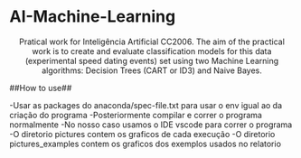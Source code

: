 # AI-Machine-Learning

<p align="center">Pratical work for Inteligência Artificial CC2006. The aim of the practical work is to create and evaluate classification models for this data (experimental speed dating events) set using two Machine Learning algorithms: Decision Trees (CART or ID3) and Naive Bayes.</p>

##How to use##

-Usar as packages do anaconda/spec-file.txt para usar o env igual ao da criação do programa
-Posteriormente compilar e correr o programa normalmente
-No nosso caso usamos o IDE vscode para correr o programa
-O diretorio pictures contem os graficos de cada execução
-O diretorio pictures_examples contem os graficos dos exemplos usados no relatorio
